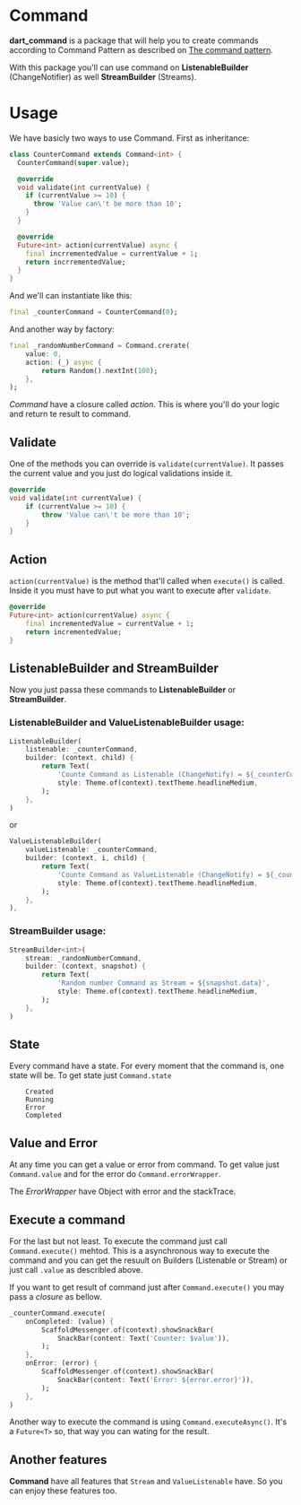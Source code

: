 # Command

__dart_command__ is a package that will help you to create commands according to Command Pattern as described on [The command pattern](https://docs.flutter.dev/app-architecture/design-patterns/command).

With this package you'll can use command on __ListenableBuilder__ (ChangeNotifier) as well __StreamBuilder__ (Streams).

# Usage

We have basicly two ways to use Command. First as inheritance:

``` dart
class CounterCommand extends Command<int> {
  CounterCommand(super.value);

  @override
  void validate(int currentValue) {
    if (currentValue >= 10) {
      throw 'Value can\'t be more than 10';
    }
  }

  @override
  Future<int> action(currentValue) async {
    final incrrementedValue = currentValue + 1;
    return incrrementedValue;
  }
}
```

And we'll can instantiate like this:

``` dart
final _counterCommand = CounterCommand(0);
```
And another way by factory:

``` dart
final _randomNumberCommand = Command.crerate(
    value: 0,
    action: (_) async {
        return Random().nextInt(100);
    },
);
```
_Command_ have a closure called _action_. This is where you'll do your logic and return te result to command.

## Validate

One of the methods you can override is `validate(currentValue)`. It passes the current value and you just do logical validations inside it.

``` dart
@override
void validate(int currentValue) {
    if (currentValue >= 10) {
        throw 'Value can\'t be more than 10';
    }
}
```
## Action

`action(currentValue)` is the method that'll called when `execute()` is called. Inside it you must have to put what you want to execute after `validate`.

```dart
@override
Future<int> action(currentValue) async {
    final incrementedValue = currentValue + 1;
    return incrementedValue;
}
```

## ListenableBuilder and StreamBuilder

Now you just passa these commands to __ListenableBuilder__ or __StreamBuilder__.

### ListenableBuilder and ValueListenableBuilder usage:

``` dart
ListenableBuilder(
    listenable: _counterCommand,
    builder: (context, child) {
        return Text(
            'Counte Command as Listenable (ChangeNotify) = ${_counterCommand.value}',
            style: Theme.of(context).textTheme.headlineMedium,
        );
    },
)
```
or

``` dart
ValueListenableBuilder(
    valueListenable: _counterCommand,
    builder: (context, i, child) {
        return Text(
            'Counte Command as ValueListenable (ChangeNotify) = ${_counterCommand.value}',
            style: Theme.of(context).textTheme.headlineMedium,
        );
    },
),
```
### StreamBuilder usage:

``` dart
StreamBuilder<int>(
    stream: _randomNumberCommand,
    builder: (context, snapshot) {
        return Text(
            'Random number Command as Stream = ${snapshot.data}',
            style: Theme.of(context).textTheme.headlineMedium,
        );
    },
)
```
## State

Every command have a state. For every moment that the command is, one state will be. To get state just `Command.state`

```
    Created
    Running
    Error
    Completed
```

## Value and Error

At any time you can get a value or error from command. To get value just `Command.value` and for the error do `Command.errorWrapper`.

The _ErrorWrapper_ have Object with error and the stackTrace.

## Execute a command

For the last but not least. To execute the command just call `Command.execute()` mehtod. This is a asynchronous way to execute the command and you can get the resuult on Builders (Listenable or Stream) or just call `.value` as describled above.

If you want to get result of command just after `Command.execute()` you may pass a _closure_ as bellow.

``` dart
_counterCommand.execute(
    onCompleted: (value) {
        ScaffoldMessenger.of(context).showSnackBar(
            SnackBar(content: Text('Counter: $value')),
        );
    },
    onError: (error) {
        ScaffoldMessenger.of(context).showSnackBar(
            SnackBar(content: Text('Error: ${error.error}')),
        );
    },
)
```

Another way to execute the command is using `Command.executeAsync()`. It's a `Future<T>` so, that way you can wating for the result.

## Another features

__Command__ have all features that `Stream` and `ValueListenable` have. So you can enjoy these features too.